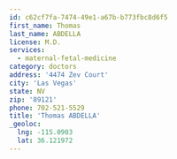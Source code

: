 ```yaml
---
id: c62cf7fa-7474-49e1-a67b-b773fbc8d6f5
first_name: Thomas
last_name: ABDELLA
license: M.D.
services:
  - maternal-fetal-medicine
category: doctors
address: '4474 Zev Court'
city: 'Las Vegas'
state: NV
zip: '89121'
phone: 702-521-5529
title: 'Thomas ABDELLA'
_geoloc:
  lng: -115.0903
  lat: 36.121972
---
```

